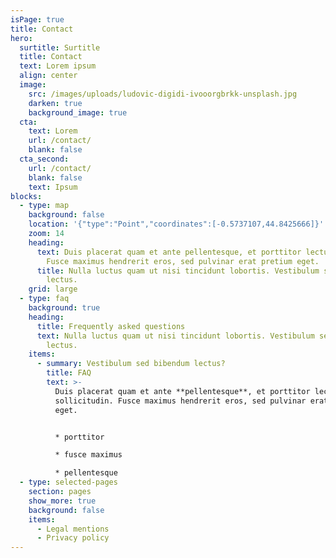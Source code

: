 ```yaml
---
isPage: true
title: Contact
hero:
  surtitle: Surtitle
  title: Contact
  text: Lorem ipsum
  align: center
  image:
    src: /images/uploads/ludovic-digidi-ivooorgbrkk-unsplash.jpg
    darken: true
    background_image: true
  cta:
    text: Lorem
    url: /contact/
    blank: false
  cta_second:
    url: /contact/
    blank: false
    text: Ipsum
blocks:
  - type: map
    background: false
    location: '{"type":"Point","coordinates":[-0.5737107,44.8425666]}'
    zoom: 14
    heading:
      text: Duis placerat quam et ante pellentesque, et porttitor lectus sollicitudin.
        Fusce maximus hendrerit eros, sed pulvinar erat pretium eget.
      title: Nulla luctus quam ut nisi tincidunt lobortis. Vestibulum sed bibendum
        lectus.
    grid: large
  - type: faq
    background: true
    heading:
      title: Frequently asked questions
      text: Nulla luctus quam ut nisi tincidunt lobortis. Vestibulum sed bibendum
        lectus.
    items:
      - summary: Vestibulum sed bibendum lectus?
        title: FAQ
        text: >-
          Duis placerat quam et ante **pellentesque**, et porttitor lectus
          sollicitudin. Fusce maximus hendrerit eros, sed pulvinar erat pretium
          eget.


          * porttitor

          * fusce maximus

          * pellentesque
  - type: selected-pages
    section: pages
    show_more: true
    background: false
    items:
      - Legal mentions
      - Privacy policy
---
```

